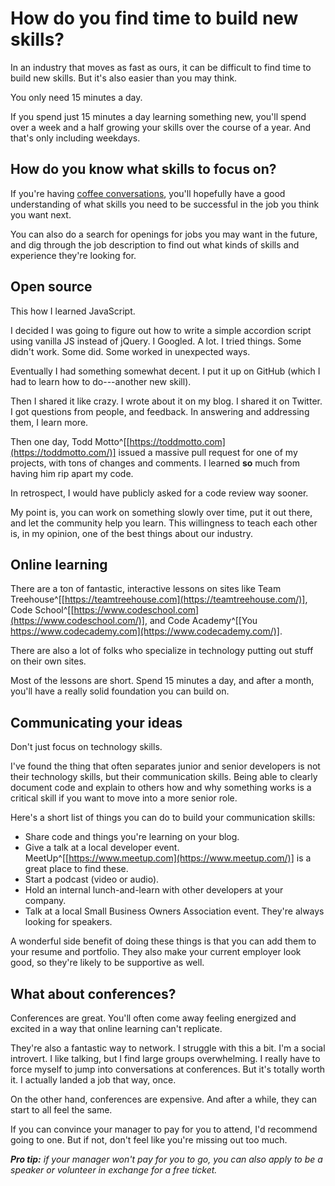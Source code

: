 
# How do you find time to build new skills?

In an industry that moves as fast as ours, it can be difficult to find time to build new skills. But it's also easier than you may think.

You only need 15 minutes a day.

If you spend just 15 minutes a day learning something new, you'll spend over a week and a half growing your skills over the course of a year. And that's only including weekdays.

## How do you know what skills to focus on?

If you're having [coffee conversations](#how-do-you-figure-out-what-to-do-next), you'll hopefully have a good understanding of what skills you need to be successful in the job you think you want next.

You can also do a search for openings for jobs you may want in the future, and dig through the job description to find out what kinds of skills and experience they're looking for.

## Open source

This how I learned JavaScript.

I decided I was going to figure out how to write a simple accordion script using vanilla JS instead of jQuery. I Googled. A lot. I tried things. Some didn't work. Some did. Some worked in unexpected ways.

Eventually I had something somewhat decent. I put it up on GitHub (which I had to learn how to do---another new skill).

Then I shared it like crazy. I wrote about it on my blog. I shared it on Twitter. I got questions from people, and feedback. In answering and addressing them, I learn more.

Then one day, Todd Motto^[[https://toddmotto.com](https://toddmotto.com/)] issued a massive pull request for one of my projects, with tons of changes and comments. I learned **so** much from having him rip apart my code.

In retrospect, I would have publicly asked for a code review way sooner.

My point is, you can work on something slowly over time, put it out there, and let the community help you learn. This willingness to teach each other is, in my opinion, one of the best things about our industry.

## Online learning

There are a ton of fantastic, interactive lessons on sites like Team Treehouse^[[https://teamtreehouse.com](https://teamtreehouse.com/)], Code School^[[https://www.codeschool.com](https://www.codeschool.com/)], and Code Academy^[[You https://www.codecademy.com](https://www.codecademy.com/)].

There are also a lot of folks who specialize in technology putting out stuff on their own sites.

Most of the lessons are short. Spend 15 minutes a day, and after a month, you'll have a really solid foundation you can build on.

## Communicating your ideas

Don't just focus on technology skills.

I've found the thing that often separates junior and senior developers is not their technology skills, but their communication skills. Being able to clearly document code and explain to others how and why something works is a critical skill if you want to move into a more senior role.

Here's a short list of things you can do to build your communication skills:

- Share code and things you're learning on your blog.
- Give a talk at a local developer event. MeetUp^[[https://www.meetup.com](https://www.meetup.com/)] is a great place to find these.
- Start a podcast (video or audio).
- Hold an internal lunch-and-learn with other developers at your company.
- Talk at a local Small Business Owners Association event. They're always looking for speakers.

A wonderful side benefit of doing these things is that you can add them to your resume and portfolio. They also make your current employer look good, so they're likely to be supportive as well.

## What about conferences?

Conferences are great. You'll often come away feeling energized and excited in a way that online learning can't replicate.

They're also a fantastic way to network. I struggle with this a bit. I'm a social introvert. I like talking, but I find large groups overwhelming. I really have to force myself to jump into conversations at conferences. But it's totally worth it. I actually landed a job that way, once.

On the other hand, conferences are expensive. And after a while, they can start to all feel the same.

If you can convince your manager to pay for you to attend, I'd recommend going to one. But if not, don't feel like you're missing out too much.

***Pro tip:*** *if your manager won't pay for you to go, you can also apply to be a speaker or volunteer in exchange for a free ticket.*